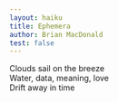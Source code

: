 ```yaml
---
layout: haiku
title: Ephemera
author: Brian MacDonald
test: false
---
```


Clouds sail on the breeze<br>
Water, data, meaning, love<br>
Drift away in time<br>
